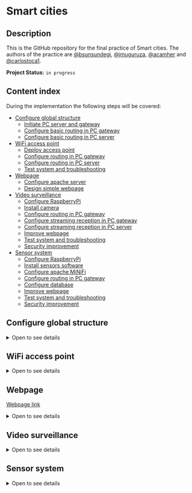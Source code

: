 # Smart cities

## Description
This is the GitHub repository for the final practice of Smart cities. The authors of the practice are [@bsunsundegi](https://github.com/bsunsundegi), [@jmuguruza](https://github.com/jmuguruza), [@acamher](https://github.com/acamher) and [@carlostoca1](https://github.com/carlostoca1).

**Project Status:** `in progress`

## Content index
During the implementation the following steps will be covered:

- [Configure global structure](#configure-global-structure)
  - [Initiate PC server and gateway](#initiate-pc-server-and-gateway)
  - [Configure basic routing in PC gateway](#configure-basic-routing-in-pc-gateway)
  - [Configure basic routing in PC server](#configure-basic-routing-in-pc-server)
- [WiFi access point](#sensor-system)
  - [Deploy access point](#deploy-access-point)
  - [Configure routing in PC gateway](#configure-routing-in-pc-gateway)
  - [Configure routing in PC server](#configure-routing-in-pc-server)
  - [Test system and troubleshooting](#test-system-and-troubleshooting)
- [Webpage](#webpage)
  - [Configure apache server](#configure-apache-server)
  - [Design simple webpage](#design-simple-webpage)
- [Video surveillance](#video-surveillance)
  - [Configure RaspberryPi](#configure-raspberrypi)
  - [Install camera](#install-camera)
  - [Configure routing in PC gateway](#configure-routing-in-pc-gateway)
  - [Configure streaming reception in PC gateway](#configure-streaming-reception-in-pc-gateway)
  - [Configure streaming reception in PC server](#configure-streaming-reception-in-pc-server)
  - [Improve webpage](#improve-webpage)
  - [Test system and troubleshooting](#test-system-and-troubleshooting)
  - [Security improvement](#security-improvement)
- [Sensor system](#sensor-system)
  - [Configure RaspberryPi](#configure-raspberrypi)
  - [Install sensors software](#install-sensors-software)
  - [Configure apache MiNiFi](#configure-apache-minifi)
  - [Configure routing in PC gateway](#configure-routing-in-pc-gateway)
  - [Configure database](#configure-database)
  - [Improve webpage](#improve-webpage)
  - [Test system and troubleshooting](#test-system-and-troubleshooting)
  - [Security improvement](#security-improvement)

## Configure global structure
<details>
<summary>Open to see details</summary>
  
### Initiate PC server and gateway
The operating system chosen for both the PC server and the PC gateway is Ubuntu 22.04. Each one of these PCs are executed in different virtual machines.
For the case of the PC server, Apache Web Server is installed to host the webpage that later will be used.

### Configure basic routing in PC gateway

File: `gateway_iptables.sh`

Directory: `~/1-Configure-global-structure`

### Configure basic routing in PC server

File: `server_iptables.sh`
    
Directory: `~/1-Configure-global-structure`
  
1. Execute `gateway_iptables.sh` in PC gateway and `server_iptables.sh` in PC server and verify that both computers ping each other.
  
</details>
  
## WiFi access point
<details>
<summary>Open to see details</summary>
  
### Deploy access point

File: `gateway_iptables.sh`

Borrar tabla route: `sudo ip route flush all`

### Configure routing in PC gateway
### Configure routing in PC server
### Test system and troubleshooting

</details>

## Webpage
[Webpage link](https://www.smartcities.fun)
<details>
<summary>Open to see details</summary>
  
### Configure apache server

The following guide was used to install the Apache Web Server: [Installing Apache Web Server](https://www.digitalocean.com/community/tutorials/how-to-install-the-apache-web-server-on-ubuntu-22-04)

In the next picture it can bee seen that the web server has been well deployed
![apache_desplegado](https://user-images.githubusercontent.com/73036899/208314731-f36bb996-685d-488f-9bd8-0089475fd43a.jpg)

### Design simple webpage

</details>

## Video surveillance
<details>
<summary>Open to see details</summary>
  
### Configure RaspberryPi
At first, the RaspberryPi only has the Raspbian image and the operating system generated by the image. Just by connecting it through HDMI will not work. So in order for this to work, we have to do the following steps.

1. Unplug the RaspberryPi and extract the SD Card.

2. If your computer does not have a MicroSD Card Slot, plug the MicroSD Card to the PC through a MicroSD to USB device.

3. Find the file named 'config.txt' and open it. To be able to send images through HDMI some parameters of this file will have to be modified.
![configtxt](https://user-images.githubusercontent.com/73036899/209112138-1d22a620-88e8-4885-ae45-ba7c84ab4c03.jpg)

This files are commented with a '#' so just removing the '#' will be enough. The parameters that have to be uncommented are:
  - `hdmi_safe = 1`
  - `hdmi_force_hotplug = 1`
  - `hdmi_drive = 2`
  
  
![hdmi](https://user-images.githubusercontent.com/73036899/209112929-2fbd5c7a-7e76-47b4-9afe-c42dfb6fbdaf.jpg)

Once this parameters are uncommented, the RaspberryPi HDMI will work.

4. Remove the MicroSD Card from the PC and plug it back to the RaspberryPi.  

5. Switch on the RaspberryPi and connect it to any monitor through HDMI.

The RaspberryPi Boot Image should appear on the screen.
![raspi image](https://user-images.githubusercontent.com/73036899/209113233-feecea97-2b17-48fb-a2f4-c921b6c6b6e6.jpg)

Now, the next step will be to configure Raspbian, the operating system of the RaspberryPi. This configuration is easy, choose the language and region you are the most comfortable with and connect it to a Wi-Fi network if possible, this way the Raspberry can update the software to the latest release.

After this is done, the Raspberry will be configured and ready to use. If everything has been done well, the Desktop should be seen.
![captura_desktop](https://user-images.githubusercontent.com/73036899/209117910-1fd5273c-c10f-45d1-92e7-8998244c6cd1.png)

### Install camera
First of all, to make this task easier, unplug the RaspberryPi and go to the config.txt file. Find the parameter camera_auto_detect=1 and uncomment it. This will make the RaspberryPi autodetect the camera without needing additional software or hardware.
![camera](https://user-images.githubusercontent.com/73036899/209114886-27a17085-ee40-46cc-9a0d-370d8bc7ed26.jpg)
  
To test if the camera works, we install a simple camera software called guvcview.
  
For this, open a terminal and execute the following command:
 
  `sudo apt-get update`
  
  `sudo apt-get upgrade`
  
  `sudo apt-get install guvcview`
  
  `sudo usermod -G video pi`
  
  `sudo modprobe uvcvideo`
  
  `reboot`
  
After rebooting the device, a new program should appear in the "sound and video" tab in the main menu called "guvcview".
  
![guvcview](https://user-images.githubusercontent.com/73036899/209123215-1f7f652f-4b16-4c4f-a97e-1c8cff6201fa.png)
  
Open it and the camera should appear automatically
  
![software_camara](https://user-images.githubusercontent.com/73036899/209123307-0df4950a-74ac-4a2f-baf3-dbe4a53c798e.png)

Executing the file `webcam.sh` in the Raspberry Pi, the interface towards the gateway is defined and an IP is statically defined for the Raspberry.
Another option is changing the configuration file `/etc/dhcpcd.conf` and setting the interface and IP manually, so that it is configured by default and there is no need to execute the file `webcam.sh` every time the Raspberry Pi is switched on.
### Configure routing in PC gateway
### Configure streaming reception in PC gateway
### Configure streaming reception in PC server
### Improve webpage
### Test system and troubleshooting
### Security improvement

</details>

## Sensor system
<details>
<summary>Open to see details</summary>
  
### Configure RaspberryPi
### Install sensors software 
### Configure apache MiNiFi
### Configure routing in PC gateway
### Configure database
### Improve webpage
### Test system and troubleshooting
### Security improvement
  
</details>

